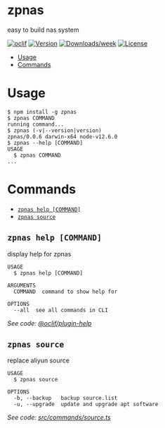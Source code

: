 zpnas
=====

easy to build nas system

[![oclif](https://img.shields.io/badge/cli-oclif-brightgreen.svg)](https://oclif.io)
[![Version](https://img.shields.io/npm/v/zpnas.svg)](https://npmjs.org/package/zpnas)
[![Downloads/week](https://img.shields.io/npm/dw/zpnas.svg)](https://npmjs.org/package/zpnas)
[![License](https://img.shields.io/npm/l/zpnas.svg)](https://github.com/zpbc007/zpnas/blob/master/package.json)

<!-- toc -->
* [Usage](#usage)
* [Commands](#commands)
<!-- tocstop -->
# Usage
<!-- usage -->
```sh-session
$ npm install -g zpnas
$ zpnas COMMAND
running command...
$ zpnas (-v|--version|version)
zpnas/0.0.6 darwin-x64 node-v12.6.0
$ zpnas --help [COMMAND]
USAGE
  $ zpnas COMMAND
...
```
<!-- usagestop -->
# Commands
<!-- commands -->
* [`zpnas help [COMMAND]`](#zpnas-help-command)
* [`zpnas source`](#zpnas-source)

## `zpnas help [COMMAND]`

display help for zpnas

```
USAGE
  $ zpnas help [COMMAND]

ARGUMENTS
  COMMAND  command to show help for

OPTIONS
  --all  see all commands in CLI
```

_See code: [@oclif/plugin-help](https://github.com/oclif/plugin-help/blob/v2.2.1/src/commands/help.ts)_

## `zpnas source`

replace aliyun source

```
USAGE
  $ zpnas source

OPTIONS
  -b, --backup   backup source.list
  -u, --upgrade  update and upgrade apt software
```

_See code: [src/commands/source.ts](https://github.com/zpbc007/zpnas/blob/v0.0.6/src/commands/source.ts)_
<!-- commandsstop -->
